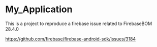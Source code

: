 # My_Application

This is a project to reproduce a firebase issue related to FirebaseBOM 28.4.0

https://github.com/firebase/firebase-android-sdk/issues/3184
